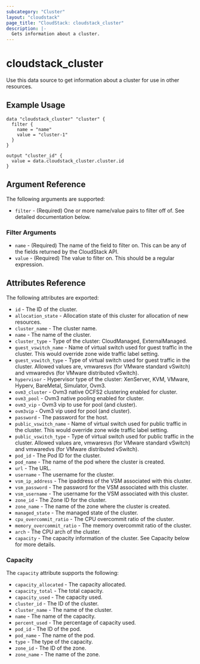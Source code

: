 ```yaml
---
subcategory: "Cluster"
layout: "cloudstack"
page_title: "CloudStack: cloudstack_cluster"
description: |-
  Gets information about a cluster.
---
```


# cloudstack_cluster

Use this data source to get information about a cluster for use in other resources.

## Example Usage

```hcl
data "cloudstack_cluster" "cluster" {
  filter {
    name = "name"
    value = "cluster-1"
  }
}

output "cluster_id" {
  value = data.cloudstack_cluster.cluster.id
}
```

## Argument Reference

The following arguments are supported:

* `filter` - (Required) One or more name/value pairs to filter off of. See detailed documentation below.

### Filter Arguments

* `name` - (Required) The name of the field to filter on. This can be any of the fields returned by the CloudStack API.
* `value` - (Required) The value to filter on. This should be a regular expression.

## Attributes Reference

The following attributes are exported:

* `id` - The ID of the cluster.
* `allocation_state` - Allocation state of this cluster for allocation of new resources.
* `cluster_name` - The cluster name.
* `name` - The name of the cluster.
* `cluster_type` - Type of the cluster: CloudManaged, ExternalManaged.
* `guest_vswitch_name` - Name of virtual switch used for guest traffic in the cluster. This would override zone wide traffic label setting.
* `guest_vswitch_type` - Type of virtual switch used for guest traffic in the cluster. Allowed values are, vmwaresvs (for VMware standard vSwitch) and vmwaredvs (for VMware distributed vSwitch).
* `hypervisor` - Hypervisor type of the cluster: XenServer, KVM, VMware, Hyperv, BareMetal, Simulator, Ovm3.
* `ovm3_cluster` - Ovm3 native OCFS2 clustering enabled for cluster.
* `ovm3_pool` - Ovm3 native pooling enabled for cluster.
* `ovm3_vip` - Ovm3 vip to use for pool (and cluster).
* `ovm3vip` - Ovm3 vip used for pool (and cluster).
* `password` - The password for the host.
* `public_vswitch_name` - Name of virtual switch used for public traffic in the cluster. This would override zone wide traffic label setting.
* `public_vswitch_type` - Type of virtual switch used for public traffic in the cluster. Allowed values are, vmwaresvs (for VMware standard vSwitch) and vmwaredvs (for VMware distributed vSwitch).
* `pod_id` - The Pod ID for the cluster.
* `pod_name` - The name of the pod where the cluster is created.
* `url` - The URL.
* `username` - The username for the cluster.
* `vsm_ip_address` - The ipaddress of the VSM associated with this cluster.
* `vsm_password` - The password for the VSM associated with this cluster.
* `vsm_username` - The username for the VSM associated with this cluster.
* `zone_id` - The Zone ID for the cluster.
* `zone_name` - The name of the zone where the cluster is created.
* `managed_state` - The managed state of the cluster.
* `cpu_overcommit_ratio` - The CPU overcommit ratio of the cluster.
* `memory_overcommit_ratio` - The memory overcommit ratio of the cluster.
* `arch` - The CPU arch of the cluster.
* `capacity` - The capacity information of the cluster. See Capacity below for more details.

### Capacity

The `capacity` attribute supports the following:

* `capacity_allocated` - The capacity allocated.
* `capacity_total` - The total capacity.
* `capacity_used` - The capacity used.
* `cluster_id` - The ID of the cluster.
* `cluster_name` - The name of the cluster.
* `name` - The name of the capacity.
* `percent_used` - The percentage of capacity used.
* `pod_id` - The ID of the pod.
* `pod_name` - The name of the pod.
* `type` - The type of the capacity.
* `zone_id` - The ID of the zone.
* `zone_name` - The name of the zone.
